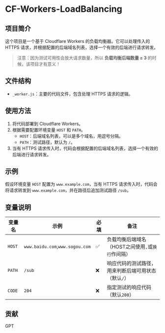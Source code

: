 # CF-Workers-LoadBalancing

## 项目简介

这个项目是一个基于 Cloudflare Workers 的负载均衡器。它可以处理传入的 HTTPS 请求，并根据配置的后端域名列表，选择一个有效的后端进行请求转发。

>注意：因为测试可用性会放大请求数量，所以 **负载均衡后端数量 ≥ 3** 的时候，该项目才有意义！

## 文件结构

- `_worker.js`：主要的代码文件，包含处理 HTTPS 请求的逻辑。

## 使用方法

1. 将代码部署到 Cloudflare Workers。
2. 根据需要配置环境变量 `HOST` 和 `PATH`。
   - `HOST`：后端域名列表，可以是多个域名，用逗号分隔。
   - `PATH`：测试路径，默认为 `/`。
3. 当有 HTTPS 请求传入时，代码会根据配置的后端域名列表，选择一个有效的后端进行请求转发。

## 示例

假设环境变量 `HOST` 配置为 `www.example.com`，当有 HTTPS 请求传入时，代码会将请求转发到 `www.example.com`，并在路径后追加测试路径 `/sub`。

## 变量说明
| 变量名 | 示例 | 必填 | 备注 |
|--------|---------|-|-----|
| `HOST` | `www.baidu.com`,`www.sogou.com` |✅| 负载均衡后端域名（HOST之间使用`,`或`换行`作间隔） |
| `PATH` | `/sub` |❌| 响应代码的测试路径，用来判断后端可用状态（默认`/`） |
| `CODE` | `204` |❌| 指定测试的响应代码（默认`200`） |

## 贡献
GPT
